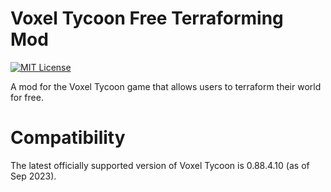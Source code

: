 # Voxel Tycoon Free Terraforming Mod
[![MIT License](https://img.shields.io/badge/License-MIT-green.svg)](https://choosealicense.com/licenses/mit/)

A mod for the Voxel Tycoon game that allows users to terraform their world for free.

# Compatibility
The latest officially supported version of Voxel Tycoon is 0.88.4.10 (as of Sep 2023).

